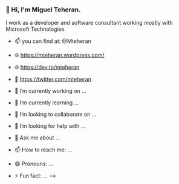 ### 👋 Hi, I'm Miguel Teheran.

I work as a developer and software consultant working mostly with Microsoft Technologies. 

- 📫 you can find at: @Mteheran 
- 🌐 https://mteheran.wordpress.com/
- 🌐 https://dev.to/mteheran
- 🐤 https://twitter.com/mteheran


- 🔭 I’m currently working on ...
- 🌱 I’m currently learning ...
- 👯 I’m looking to collaborate on ...
- 🤔 I’m looking for help with ...
- 💬 Ask me about ...
- 📫 How to reach me: ...
- 😄 Pronouns: ...
- ⚡ Fun fact: ...
-->
